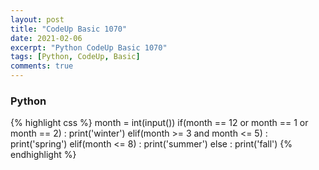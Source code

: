 ```yaml
---
layout: post
title: "CodeUp Basic 1070"
date: 2021-02-06
excerpt: "Python CodeUp Basic 1070"
tags: [Python, CodeUp, Basic]
comments: true
---
```


### Python
{% highlight css %}
month = int(input())
if(month == 12 or month == 1 or month == 2) : print('winter')
elif(month >= 3 and month <= 5) : print('spring')
elif(month <= 8) : print('summer')
else : print('fall')
{% endhighlight %}
